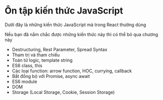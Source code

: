 # Ôn tập kiến thức JavaScript

Dưới đây là những kiến thức JavaScript mà trong React thường dùng

Nếu bạn đã nắm chắc được những kiến thức này thì có thể bỏ qua chương này

- Destructuring, Rest Parameter, Spread Syntax
- Tham trị và tham chiếu
- Toán tử logic, template string
- ES6 class, this
- Các loại function: arrow function, HOC, currying, callback
- Bất đồng bộ với Promise, async await
- ES6 module
- DOM
- Storage (Local Storage, Cookie, Session Storage)

